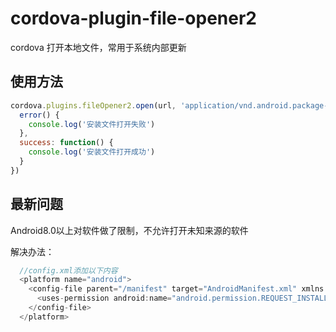 # cordova-plugin-file-opener2

cordova 打开本地文件，常用于系统内部更新

## 使用方法

```js
cordova.plugins.fileOpener2.open(url, 'application/vnd.android.package-archive', {
  error() {
    console.log('安装文件打开失败')
  },
  success: function() {
    console.log('安装文件打开成功')
  }
})
```

## 最新问题

Android8.0以上对软件做了限制，不允许打开未知来源的软件

解决办法：
  
```js
  //config.xml添加以下内容
  <platform name="android">
    <config-file parent="/manifest" target="AndroidManifest.xml" xmlns:android="http://schemas.android.com/apk/res/android">
      <uses-permission android:name="android.permission.REQUEST_INSTALL_PACKAGES" />
    </config-file>
  </platform>
```